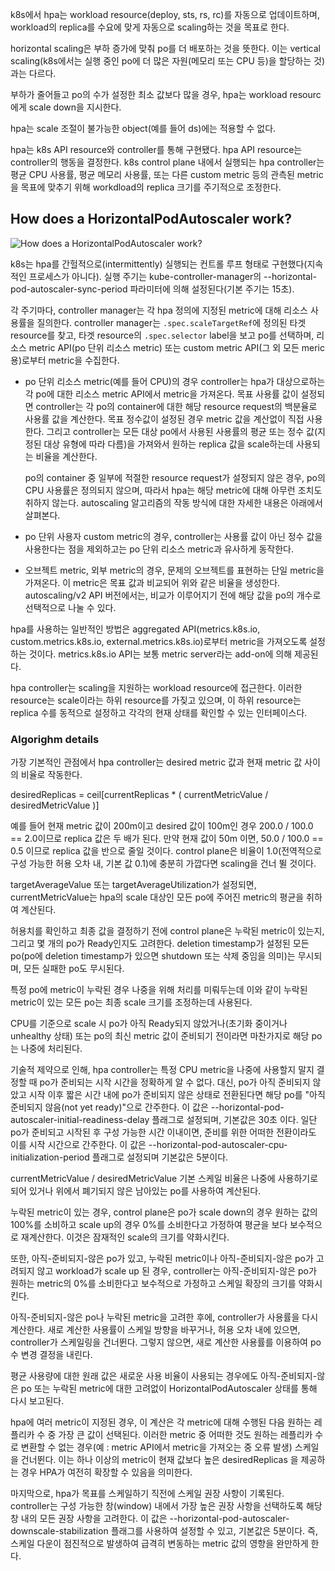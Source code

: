 k8s에서 hpa는 workload resource(deploy, sts, rs, rc)를 자동으로 업데이트하며, workload의 replica를 수요에 맞게 자동으로 scaling하는 것을 목표로 한다.

horizontal scaling은 부하 증가에 맞춰 po를 더 배포하는 것을 뜻한다. 이는 vertical scaling(k8s에서는 실행 중인 po에 더 많은 자원(메모리 또는 CPU 등)을 할당하는 것)과는 다르다.

부하가 줄어들고 po의 수가 설정한 최소 값보다 많을 경우, hpa는 workload resourc에게 scale down을 지시한다.

hpa는 scale 조절이 불가능한 object(예를 들어 ds)에는 적용할 수 없다.

hpa는 k8s API resource와 controller를 통해 구현됐다. hpa API resource는 controller의 행동을 결정한다. k8s control plane 내에서 실행되는 hpa controller는 평균 CPU 사용률, 평균 메모리 사용률, 또는 다른 custom metric 등의 관측된 metric을 목표에 맞추기 위해 workdload의 replica 크기를 주기적으로 조정한다.

## How does a HorizontalPodAutoscaler work?
![How does a HorizontalPodAutoscaler work?](https://d33wubrfki0l68.cloudfront.net/4fe1ef7265a93f5f564bd3fbb0269ebd10b73b4e/1775d/images/docs/horizontal-pod-autoscaler.svg)

k8s는 hpa를 간헐적으로(intermittently) 실행되는 컨트롤 루프 형태로 구현했다(지속적인 프로세스가 아니다). 실행 주기는 kube-controller-manager의 --horizontal-pod-autoscaler-sync-period 파라미터에 의해 설정된다(기본 주기는 15초).

각 주기마다, controller manager는 각 hpa 정의에 지정된 metric에 대해 리소스 사용률을 질의한다. controller manager는 `.spec.scaleTargetRef`에 정의된 타겟 resource를 찾고, 타겟 resource의 `.spec.selector` label을 보고 po를 선택하며, 리소스 metric API(po 단위 리소스 metric) 또는 custom metric API(그 외 모든 meric 용)로부터 metric을 수집한다.

- po 단위 리소스 metric(예를 들어 CPU)의 경우 controller는 hpa가 대상으로하는 각 po에 대한 리소스 metric API에서 metric을 가져온다. 목표 사용률 값이 설정되면 controller는 각 po의 container에 대한 해당 resource request의 백분율로 사용률 값을 계산한다. 목표 정수값이 설정된 경우 metric 값을 계산없이 직접 사용한다. 그리고 controller는 모든 대상 po에서 사용된 사용률의 평균 또는 정수 값(지정된 대상 유형에 따라 다름)을 가져와서 원하는 replica 값을 scale하는데 사용되는 비율을 계산한다.

  po의 container 중 일부에 적절한 resource request가 설정되지 않은 경우, po의 CPU 사용률은 정의되지 않으며, 따라서 hpa는 해당 metric에 대해 아무런 조치도 취하지 않는다. autoscaling 알고리즘의 작동 방식에 대한 자세한 내용은 아래에서 살펴본다.

- po 단위 사용자 custom metric의 경우, controller는 사용률 값이 아닌 정수 값을 사용한다는 점을 제외하고는 po 단위 리소스 metric과 유사하게 동작한다.

- 오브젝트 metric, 외부 metric의 경우, 문제의 오브젝트를 표현하는 단일 metric을 가져온다. 이 metric은 목표 값과 비교되어 위와 같은 비율을 생성한다. autoscaling/v2 API 버전에서는, 비교가 이루어지기 전에 해당 값을 po의 개수로 선택적으로 나눌 수 있다.

hpa를 사용하는 일반적인 방법은 aggregated API(metrics.k8s.io, custom.metrics.k8s.io, external.metrics.k8s.io)로부터 metric을 가져오도록 설정하는 것이다. metrics.k8s.io API는 보통 metric server라는 add-on에 의해 제공된다.

hpa controller는 scaling을 지원하는 workload resource에 접근한다. 이러한 resource는 scale이라는 하위 resource를 가짖고 있으며, 이 하위 resource는 replica 수를 동적으로 설정하고 각각의 현재 상태를 확인할 수 있는 인터페이스다.

### Algorighm details
가장 기본적인 관점에서 hpa controller는 desired metric 값과 현재 metric 값 사이의 비율로 작동한다.

desiredReplicas = ceil[currentReplicas * ( currentMetricValue / desiredMetricValue )]

예를 들어 현재 metric 값이 200m이고 desired 값이 100m인 경우 200.0 / 100.0 == 2.0이므로 replica 값은 두 배가 된다. 만약 현재 값이 50m 이면, 50.0 / 100.0 == 0.5 이므로 replica 값을 반으로 줄일 것이다. control plane은 비율이 1.0(전역적으로 구성 가능한 허용 오차 내, 기본 값 0.1)에 충분히 가깝다면 scaling을 건너 뛸 것이다.

targetAverageValue 또는 targetAverageUtilization가 설정되면, currentMetricValue는 hpa의 scale 대상인 모든 po에 주어진 metric의 평균을 취하여 계산된다.

허용치를 확인하고 최종 값을 결정하기 전에 control plane은 누락된 metric이 있는지, 그리고 몇 개의 po가 Ready인지도 고려한다. deletion timestamp가 설정된 모든 po(po에 deletion timestamp가 있으면 shutdown 또는 삭제 중임을 의미)는 무시되며, 모든 실패한 po도 무시된다.

특정 po에 metric이 누락된 경우 나중을 위해 처리를 미뤄두는데 이와 같이 누락된 metric이 있는 모든 po는 최종 scale 크기를 조정하는데 사용된다.

CPU를 기준으로 scale 시 po가 아직 Ready되지 않았거나(초기화 중이거나 unhealthy 상태) 또는 po의 최신 metric 값이 준비되기 전이라면 마찬가지로 해당 po는 나중에 처리된다.

기술적 제약으로 인해, hpa controller는 특정 CPU metric을 나중에 사용할지 말지 결정할 때 po가 준비되는 시작 시간을 정확하게 알 수 없다. 대신, po가 아직 준비되지 않았고 시작 이후 짧은 시간 내에 po가 준비되지 않은 상태로 전환된다면 해당 po를 "아직 준비되지 않음(not yet ready)"으로 간주한다. 이 값은 --horizontal-pod-autoscaler-initial-readiness-delay 플래그로 설정되며, 기본값은 30초 이다. 일단 po가 준비되고 시작된 후 구성 가능한 시간 이내이면, 준비를 위한 어떠한 전환이라도 이를 시작 시간으로 간주한다. 이 값은 --horizontal-pod-autoscaler-cpu-initialization-period 플래그로 설정되며 기본값은 5분이다.

currentMetricValue / desiredMetricValue 기본 스케일 비율은 나중에 사용하기로 되어 있거나 위에서 폐기되지 않은 남아있는 po를 사용하여 계산된다.

누락된 metric이 있는 경우, control plane은 po가 scale down의 경우 원하는 값의 100%를 소비하고 scale up의 경우 0%를 소비한다고 가정하여 평균을 보다 보수적으로 재계산한다. 이것은 잠재적인 scale의 크기를 약화시킨다.

또한, 아직-준비되지-않은 po가 있고, 누락된 metric이나 아직-준비되지-않은 po가 고려되지 않고 workload가 scale up 된 경우, controller는 아직-준비되지-않은 po가 원하는 metric의 0%를 소비한다고 보수적으로 가정하고 스케일 확장의 크기를 약화시킨다.

아직-준비되지-않은 po나 누락된 metric을 고려한 후에, controller가 사용률을 다시 계산한다. 새로 계산한 사용률이 스케일 방향을 바꾸거나, 허용 오차 내에 있으면, controller가 스케일링을 건너뛴다. 그렇지 않으면, 새로 계산한 사용률를 이용하여 po 수 변경 결정을 내린다.

평균 사용량에 대한 원래 값은 새로운 사용 비율이 사용되는 경우에도 아직-준비되지-않은 po 또는 누락된 metric에 대한 고려없이 HorizontalPodAutoscaler 상태를 통해 다시 보고된다.

hpa에 여러 metric이 지정된 경우, 이 계산은 각 metric에 대해 수행된 다음 원하는 레플리카 수 중 가장 큰 값이 선택된다. 이러한 metric 중 어떠한 것도 원하는 레플리카 수로 변환할 수 없는 경우(예 : metric API에서 metric을 가져오는 중 오류 발생) 스케일을 건너뛴다. 이는 하나 이상의 metric이 현재 값보다 높은 desiredReplicas 을 제공하는 경우 HPA가 여전히 확장할 수 있음을 의미한다.

마지막으로, hpa가 목표를 스케일하기 직전에 스케일 권장 사항이 기록된다. controller는 구성 가능한 창(window) 내에서 가장 높은 권장 사항을 선택하도록 해당 창 내의 모든 권장 사항을 고려한다. 이 값은 --horizontal-pod-autoscaler-downscale-stabilization 플래그를 사용하여 설정할 수 있고, 기본값은 5분이다. 즉, 스케일 다운이 점진적으로 발생하여 급격히 변동하는 metric 값의 영향을 완만하게 한다.
